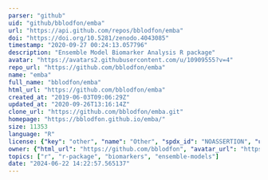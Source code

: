 ```yaml
---
parser: "github"
uid: "github/bblodfon/emba"
url: "https://api.github.com/repos/bblodfon/emba"
doi: "https://doi.org/10.5281/zenodo.4043085"
timestamp: "2020-09-27 00:24:13.057796"
description: "Ensemble Model Biomarker Analysis R package"
avatar: "https://avatars2.githubusercontent.com/u/10909555?v=4"
repo_url: "https://github.com/bblodfon/emba"
name: "emba"
full_name: "bblodfon/emba"
html_url: "https://github.com/bblodfon/emba"
created_at: "2019-06-03T09:06:29Z"
updated_at: "2020-09-26T13:16:14Z"
clone_url: "https://github.com/bblodfon/emba.git"
homepage: "https://bblodfon.github.io/emba/"
size: 11353
language: "R"
license: {"key": "other", "name": "Other", "spdx_id": "NOASSERTION", "url": null, "node_id": "MDc6TGljZW5zZTA="}
owner: {"html_url": "https://github.com/bblodfon", "avatar_url": "https://avatars2.githubusercontent.com/u/10909555?v=4", "login": "bblodfon", "type": "User"}
topics: ["r", "r-package", "biomarkers", "ensemble-models"]
date: "2024-06-22 14:22:57.565137"
---
```

